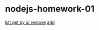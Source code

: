 # nodejs-homework-01

<a href="https://ibb.co/m4cJVGy">list </a>
<a href="https://ibb.co/jb9ytqL">get by id </a>
<a href="https://ibb.co/k9TnNy6">remove</a>
<a href="https://ibb.co/6ZDsF3v">add</a>
